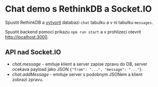 # Chat demo s RethinkDB a Socket.IO

Spustit RethinkDB a [vytvorit](http://localhost:8080) databazi `chat` tabulku
a v ni tabulku `messages`.
 
Spustit backend pomoci prikazu `npm run start` a v prohlizeci otevrit
[http://localhost:3000](http://localhost:3000).

## API nad Socket.IO
- *chat.message* - emituje klient a server zapise zpravu do DB, server ocekava
  payload jako JSON `{"from": "...", "message": "..."}`.
- *chat.addMessage* - emituje server s podobnym JSONem a klient zobrazi zpravu.